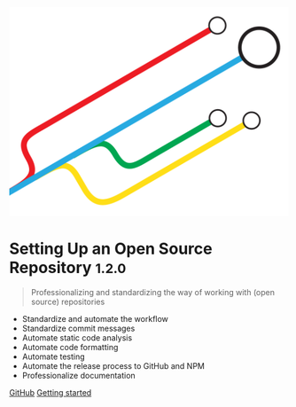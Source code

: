 ![logo](./_media/setup-os-repo-logo.png)

# Setting Up an Open Source Repository <small>1.2.0</small>

> Professionalizing and standardizing the way of working with (open source) repositories

- Standardize and automate the workflow
- Standardize commit messages
- Automate static code analysis
- Automate code formatting
- Automate testing
- Automate the release process to GitHub and NPM
- Professionalize documentation 

[GitHub](https://github.com/nidkil/setup-os-repo/)
[Getting started](#welcome)
